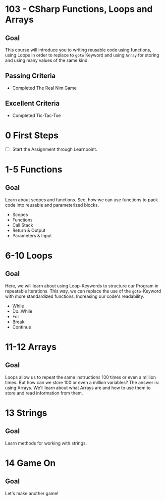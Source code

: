 # 103 - CSharp Functions, Loops and Arrays

## Goal

This course will introduce you to writing reusable code using functions, using Loops in order to replace to `goto` Keyword and using `Array` for storing and using many values of the same kind.

## Passing Criteria
- Completed The Real Nim Game

## Excellent Criteria
- Completed Tic-Tac-Toe

# 0 First Steps
- [ ] Start the Assignment through Learnpoint.

# 1-5 Functions
## Goal
Learn about scopes and functions. See, how we can use functions to pack code into reusable and parameterized blocks.
- Scopes
- Functions
- Call Stack
- Return & Output
- Parameters & Input

# 6-10 Loops
## Goal
Here, we will learn about using Loop-Keywords to structure our Program in repeatable iterations. This way, we can replace the use of the `goto`-Keyword with more standardized functions. Increasing our code's readability.
- While
- Do..While
- For
- Break
- Continue

# 11-12 Arrays
## Goal
Loops allow us to repeat the same instructions 100 times or even a million times. But how can we store 100 or even a million variables? The answer is: using Arrays. We'll learn about what Arrays are and how to use them to store and read information from them.

# 13 Strings
## Goal
Learn methods for working with strings.

# 14 Game On
## Goal
Let's make another game!
